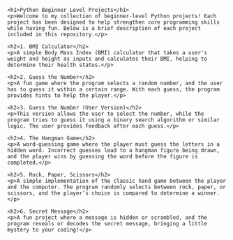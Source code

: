 <body>

    <h1>Python Beginner Level Projects</h1>
    <p>Welcome to my collection of beginner-level Python projects! Each project has been designed to help strengthen core programming skills while having fun. Below is a brief description of each project included in this repository.</p>

    <h2>1. BMI Calculator</h2>
    <p>A simple Body Mass Index (BMI) calculator that takes a user's weight and height as inputs and calculates their BMI, helping to determine their health status.</p>

    <h2>2. Guess the Number</h2>
    <p>A fun game where the program selects a random number, and the user has to guess it within a certain range. With each guess, the program provides hints to help the player.</p>

    <h2>3. Guess the Number (User Version)</h2>
    <p>This version allows the user to select the number, while the program tries to guess it using a binary search algorithm or similar logic. The user provides feedback after each guess.</p>

    <h2>4. The Hangman Game</h2>
    <p>A word-guessing game where the player must guess the letters in a hidden word. Incorrect guesses lead to a hangman figure being drawn, and the player wins by guessing the word before the figure is completed.</p>

    <h2>5. Rock, Paper, Scissors</h2>
    <p>A simple implementation of the classic hand game between the player and the computer. The program randomly selects between rock, paper, or scissors, and the player’s choice is compared to determine a winner.</p>

    <h2>6. Secret Message</h2>
    <p>A fun project where a message is hidden or scrambled, and the program reveals or decodes the secret message, bringing a little mystery to your coding!</p>

</body>

